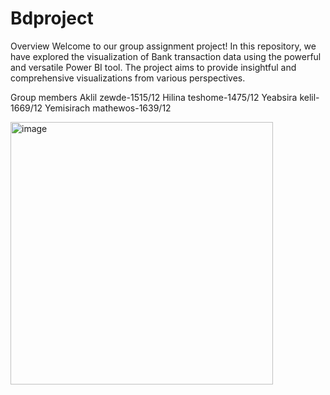# Bdproject
 Overview
Welcome to our group assignment project! In this repository, we have explored the visualization of Bank transaction data using the powerful and versatile Power BI tool. The project aims to provide insightful and comprehensive visualizations from various perspectives.

Group members
Aklil zewde-1515/12
Hilina teshome-1475/12
Yeabsira kelil-1669/12
Yemisirach mathewos-1639/12


<img width="420" alt="image" src="https://github.com/linat117/Bdprojectpro/assets/109920670/8a9e3566-0add-4abd-9532-38e5e2314f40">

